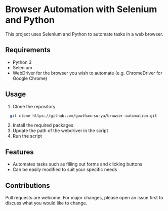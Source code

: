 # Browser Automation with Selenium and Python

This project uses Selenium and Python to automate tasks in a web browser.

## Requirements

- Python 3
- Selenium
- WebDriver for the browser you wish to automate (e.g. ChromeDriver for Google Chrome)

## Usage

1. Clone the repository

```bash
  git clone https://github.com/gowtham-surya/browser-automation.git
```

2. Install the required packages
3. Update the path of the webdriver in the script
4. Run the script

## Features

- Automates tasks such as filling out forms and clicking buttons
- Can be easily modified to suit your specific needs

## Contributions

Pull requests are welcome. For major changes, please open an issue first to discuss what you would like to change.
